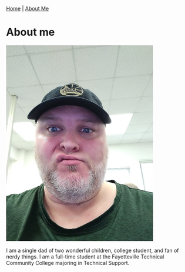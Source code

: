 <a href="index.html">Home</a> | 
<a href="about.html">About Me</a>

# About me

<img src="me.jpg" width="400">

I am a single dad of two wonderful children, college student, and fan of nerdy things. I am a  full-time student at the Fayetteville Technical Community College  majoring in Technical Support.
